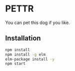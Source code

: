 # PETTR

You can pet this dog if you like.

## Installation

```bash
npm install
npm install -g elm
elm-package install -y
npm start
```